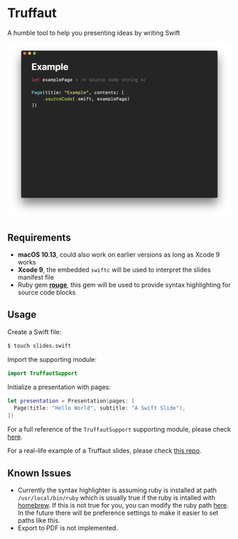 # Truffaut

A humble tool to help you presenting ideas by writing Swift

![](Screenshots/sample.png)

## Requirements

- **macOS 10.13**, could also work on earlier versions as long as Xcode 9 works
- **Xcode 9**, the embedded `swiftc` will be used to interpret the slides manifest file
- Ruby gem [**rouge**](https://github.com/jneen/rouge), this gem will be used to provide syntax highlighting for source code blocks

## Usage

Create a Swift file:

```sh
$ touch slides.swift
```

Import the supporting module:

```swift
import TruffautSupport
```

Initialize a presentation with pages:

```swift
let presentation = Presentation(pages: [
  Page(title: "Hello World", subtitle: "A Swift Slide"),
])
```

For a full reference of the `TruffautSupport` supporting module, please check [here](Documentations/TruffaultSupport-Full-Refenrece.md).

For a real-life example of a Truffaut slides, please check [this repo](https://github.com/CocoaHeads-Auckland/wellington-mobile-refresh-2017).

## Known Issues

- Currently the syntax highlighter is assuming ruby is installed at path `/usr/local/bin/ruby` which is usually true if the ruby is intalled with [homebrew](https://brew.sh/). If this is not true for you, you can modify the ruby path [here](Truffaut/Shell.swift#L20). In the future there will be preference settings to make it easier to set paths like this.
- Export to PDF is not implemented.
